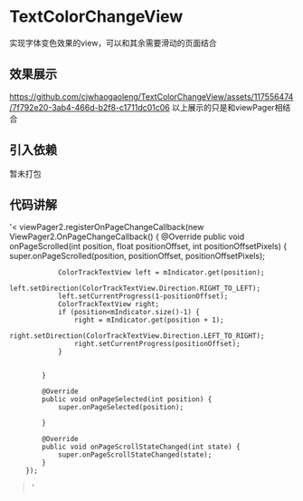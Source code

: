 # TextColorChangeView
实现字体变色效果的view，可以和其余需要滑动的页面结合
## 效果展示
https://github.com/cjwhaogaoleng/TextColorChangeView/assets/117556474/7f792e20-3ab4-466d-b2f8-c1711dc01c06
以上展示的只是和viewPager相结合
## 引入依赖
暂未打包
## 代码讲解
'<
viewPager2.registerOnPageChangeCallback(new ViewPager2.OnPageChangeCallback() {
            @Override
            public void onPageScrolled(int position, float positionOffset, int positionOffsetPixels) {
                super.onPageScrolled(position, positionOffset, positionOffsetPixels);

                ColorTrackTextView left = mIndicator.get(position);
                left.setDirection(ColorTrackTextView.Direction.RIGHT_TO_LEFT);
                left.setCurrentProgress(1-positionOffset);
                ColorTrackTextView right;
                if (position<mIndicator.size()-1) {
                    right = mIndicator.get(position + 1);
                    right.setDirection(ColorTrackTextView.Direction.LEFT_TO_RIGHT);
                    right.setCurrentProgress(positionOffset);
                }


            }

            @Override
            public void onPageSelected(int position) {
                super.onPageSelected(position);

            }

            @Override
            public void onPageScrollStateChanged(int state) {
                super.onPageScrollStateChanged(state);
            }
        });
>'
